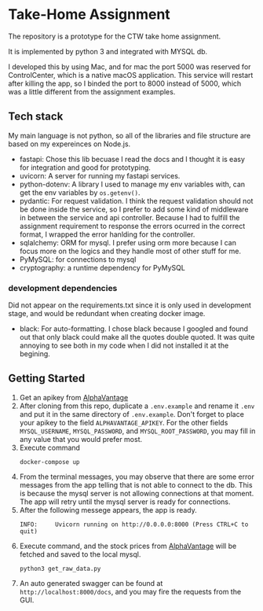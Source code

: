 # Take-Home Assignment

The repository is a prototype for the CTW take home assignment.

It is implemented by python 3 and integrated with MYSQL db.

I developed this by using Mac, and for mac the port 5000 was reserved for ControlCenter, which is a native macOS application. This service will restart after killing the app, so I binded the port to 8000 instead of 5000, which was a little different from the assignment examples.

## Tech stack

My main language is not python, so all of the libraries and file structure are based on my expereinces on Node.js.

- fastapi: Chose this lib becuase I read the docs and I thought it is easy for integration and good for prototyping.
- uvicorn: A server for running my fastapi services.
- python-dotenv: A library I used to manage my env variables with, can get the env variables by `os.getenv()`.
- pydantic: For request validation. I think the request validation should not be done inside the service, so I prefer to add some kind of middleware in between the service and api controller. Because I had to fulfill the assignment requirement to response the errors ocurred in the correct format, I wrapped the error hanlding for the controller.
- sqlalchemy: ORM for mysql. I prefer using orm more because I can focus more on the logics and they handle most of other stuff for me.
- PyMySQL: for connections to mysql
- cryptography: a runtime dependency for PyMySQL

### development dependencies

Did not appear on the requirements.txt since it is only used in development stage, and would be redundant when creating docker image.

- black: For auto-formatting. I chose black because I googled and found out that only black could make all the quotes double quoted. It was quite annoying to see both in my code when I did not installed it at the begining.

## Getting Started

1. Get an apikey from [AlphaVantage](https://www.alphavantage.co/documentation/)
2. After cloning from this repo, duplicate a `.env.example` and rename it `.env` and put it in the same directory of `.env.example`. Don\'t forget to place your apikey to the field `ALPHAVANTAGE_APIKEY`. For the other fields `MYSQL_USERNAME`, `MYSQL_PASSWORD`, and `MYSQL_ROOT_PASSWORD`, you may fill in any value that you would prefer most.
3. Execute command
   ```
   docker-compose up
   ```
4. From the terminal messages, you may observe that there are some error messages from the app telling that is not able to connect to the db. This is because the mysql server is not allowing connections at that moment. The app will retry until the mysql server is ready for connections.
5. After the following messege appears, the app is ready.
   ```
   INFO:     Uvicorn running on http://0.0.0.0:8000 (Press CTRL+C to quit)
   ```
6. Execute command, and the stock prices from [AlphaVantage](https://www.alphavantage.co/documentation/) will be fetched and saved to the local mysql.
   ```
   python3 get_raw_data.py
   ```
7. An auto generated swagger can be found at `http://localhost:8000/docs`, and you may fire the requests from the GUI.
